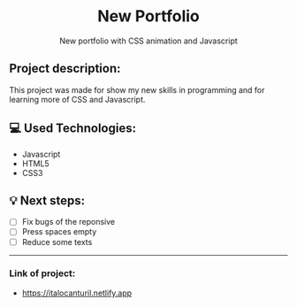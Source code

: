 <h1 align="center">New Portfolio</h1>

<p align="center">New portfolio with CSS animation and Javascript</p>

## Project description:
 This project was made for show my new skills in programming and for learning more of CSS and Javascript.

## :computer: Used Technologies:
- Javascript
- HTML5
- CSS3

## 💡 Next steps:

- [ ] Fix bugs of the reponsive
- [ ] Press spaces empty
- [ ] Reduce some texts

---------

### Link of project: 
- https://italocanturil.netlify.app
